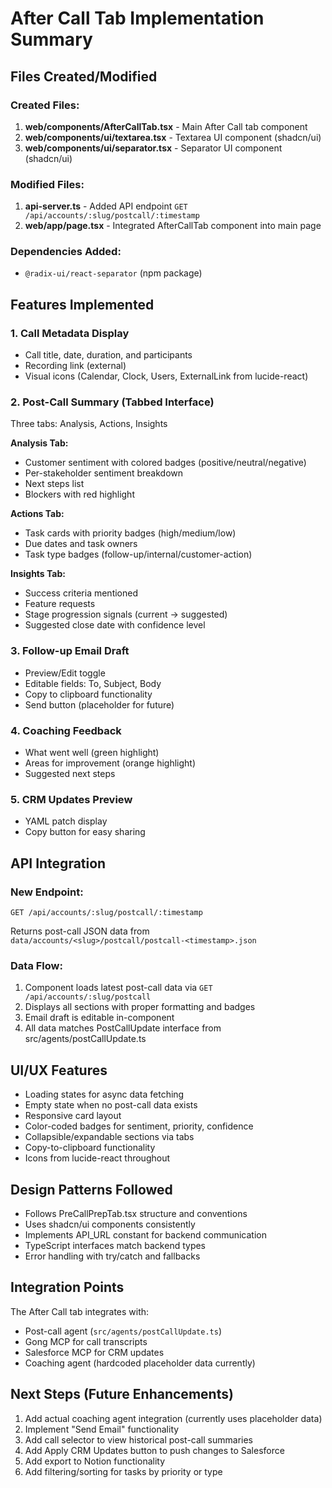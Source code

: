 # After Call Tab Implementation Summary

## Files Created/Modified

### Created Files:
1. **web/components/AfterCallTab.tsx** - Main After Call tab component
2. **web/components/ui/textarea.tsx** - Textarea UI component (shadcn/ui)
3. **web/components/ui/separator.tsx** - Separator UI component (shadcn/ui)

### Modified Files:
1. **api-server.ts** - Added API endpoint `GET /api/accounts/:slug/postcall/:timestamp`
2. **web/app/page.tsx** - Integrated AfterCallTab component into main page

### Dependencies Added:
- `@radix-ui/react-separator` (npm package)

## Features Implemented

### 1. Call Metadata Display
- Call title, date, duration, and participants
- Recording link (external)
- Visual icons (Calendar, Clock, Users, ExternalLink from lucide-react)

### 2. Post-Call Summary (Tabbed Interface)
Three tabs: Analysis, Actions, Insights

**Analysis Tab:**
- Customer sentiment with colored badges (positive/neutral/negative)
- Per-stakeholder sentiment breakdown
- Next steps list
- Blockers with red highlight

**Actions Tab:**
- Task cards with priority badges (high/medium/low)
- Due dates and task owners
- Task type badges (follow-up/internal/customer-action)

**Insights Tab:**
- Success criteria mentioned
- Feature requests
- Stage progression signals (current → suggested)
- Suggested close date with confidence level

### 3. Follow-up Email Draft
- Preview/Edit toggle
- Editable fields: To, Subject, Body
- Copy to clipboard functionality
- Send button (placeholder for future)

### 4. Coaching Feedback
- What went well (green highlight)
- Areas for improvement (orange highlight)
- Suggested next steps

### 5. CRM Updates Preview
- YAML patch display
- Copy button for easy sharing

## API Integration

### New Endpoint:
```
GET /api/accounts/:slug/postcall/:timestamp
```

Returns post-call JSON data from `data/accounts/<slug>/postcall/postcall-<timestamp>.json`

### Data Flow:
1. Component loads latest post-call data via `GET /api/accounts/:slug/postcall`
2. Displays all sections with proper formatting and badges
3. Email draft is editable in-component
4. All data matches PostCallUpdate interface from src/agents/postCallUpdate.ts

## UI/UX Features

- Loading states for async data fetching
- Empty state when no post-call data exists
- Responsive card layout
- Color-coded badges for sentiment, priority, confidence
- Collapsible/expandable sections via tabs
- Copy-to-clipboard functionality
- Icons from lucide-react throughout

## Design Patterns Followed

- Follows PreCallPrepTab.tsx structure and conventions
- Uses shadcn/ui components consistently
- Implements API_URL constant for backend communication
- TypeScript interfaces match backend types
- Error handling with try/catch and fallbacks

## Integration Points

The After Call tab integrates with:
- Post-call agent (`src/agents/postCallUpdate.ts`)
- Gong MCP for call transcripts
- Salesforce MCP for CRM updates
- Coaching agent (hardcoded placeholder data currently)

## Next Steps (Future Enhancements)

1. Add actual coaching agent integration (currently uses placeholder data)
2. Implement "Send Email" functionality
3. Add call selector to view historical post-call summaries
4. Add Apply CRM Updates button to push changes to Salesforce
5. Add export to Notion functionality
6. Add filtering/sorting for tasks by priority or type
